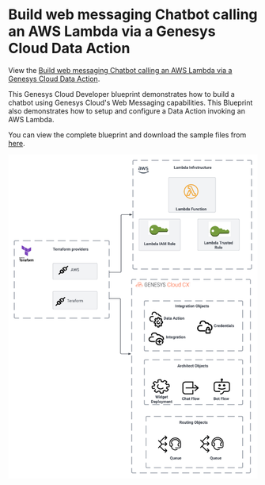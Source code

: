 # Build web messaging Chatbot calling an AWS Lambda via a Genesys Cloud Data Action

View the [Build web messaging Chatbot calling an AWS Lambda via a Genesys Cloud Data Action](https://github.com/GenesysCloudBlueprints/deploy-webchat-chatbot-with-lambda-blueprint "Build web messaging Chatbot calling an AWS Lambda via a Genesys Cloud Data Action"). 

This Genesys Cloud Developer blueprint demonstrates how to build a chatbot using Genesys Cloud's Web Messaging capabilities. This Blueprint also demonstrates how to setup and configure a Data Action invoking an AWS Lambda.

You can view the complete blueprint and download the sample files from [here](https://github.com/GenesysCloudBlueprints/deploy-webchat-chatbot-with-lambda-blueprint "Build web messaging Chatbot calling an AWS Lambda via a Genesys Cloud Data Action").

![Overview](blueprint/images/overview.png "Overview")
